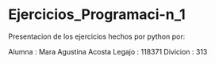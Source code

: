# Ejercicios_Programaci-n_1

Presentacion de los ejercicios hechos por python por:

Alumna : Mara Agustina Acosta
Legajo : 118371
Divicion : 313